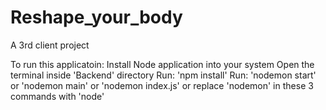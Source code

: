 # Reshape_your_body
A 3rd client project

To run this applicatoin:
    Install Node application into your system
    Open the terminal inside 'Backend' directory
    Run: 'npm install'
    Run: 'nodemon start' or 'nodemon main' or 'nodemon index.js' or     replace 'nodemon' in these 3 commands with 'node'